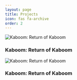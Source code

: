 ```yaml
---
layout: page
title: Projects
icon: fas fa-archive
order: 2
---
```


<link rel="stylesheet" href="/assets/css/cards.css">

<div class="projects-container">
  <div class="card-wrapper">
    <div class="project-card">
      <img src="assets/Kaboom_showcase.png" alt="Kaboom: Return of Kaboom">
      <h3>Kaboom: Return of Kaboom</h3>
      <a href="/projects/kaboom-return-of-kaboom" class="card-link"></a> <!-- Transparent Link -->
    </div>
  </div>

  <div class="card-wrapper">
    <div class="project-card">
      <img src="assets/Kaboom_showcase.png" alt="Kaboom: Return of Kaboom">
      <h3>Kaboom: Return of Kaboom</h3>
      <a href="/projects/kaboom-return-of-kaboom" class="card-link"></a> <!-- Transparent Link -->
    </div>
  </div>
<!--
  <a href="/projects/yet-another-project" class="project-card">
    <div class="card-content">
      <img src="assets/yet_another_project.jpg" alt="Yet Another Project">
      <h3>Yet Another Project</h3>
    </div>
  </a>
  -->
</div>
